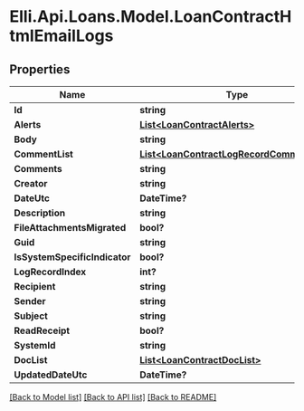 # Elli.Api.Loans.Model.LoanContractHtmlEmailLogs
## Properties

Name | Type | Description | Notes
------------ | ------------- | ------------- | -------------
**Id** | **string** |  | [optional] 
**Alerts** | [**List&lt;LoanContractAlerts&gt;**](LoanContractAlerts.md) |  | [optional] 
**Body** | **string** |  | [optional] 
**CommentList** | [**List&lt;LoanContractLogRecordCommentList&gt;**](LoanContractLogRecordCommentList.md) |  | [optional] 
**Comments** | **string** |  | [optional] 
**Creator** | **string** |  | [optional] 
**DateUtc** | **DateTime?** |  | [optional] 
**Description** | **string** |  | [optional] 
**FileAttachmentsMigrated** | **bool?** |  | [optional] 
**Guid** | **string** |  | [optional] 
**IsSystemSpecificIndicator** | **bool?** |  | [optional] 
**LogRecordIndex** | **int?** |  | [optional] 
**Recipient** | **string** |  | [optional] 
**Sender** | **string** |  | [optional] 
**Subject** | **string** |  | [optional] 
**ReadReceipt** | **bool?** |  | [optional] 
**SystemId** | **string** |  | [optional] 
**DocList** | [**List&lt;LoanContractDocList&gt;**](LoanContractDocList.md) |  | [optional] 
**UpdatedDateUtc** | **DateTime?** |  | [optional] 

[[Back to Model list]](../README.md#documentation-for-models) [[Back to API list]](../README.md#documentation-for-api-endpoints) [[Back to README]](../README.md)

